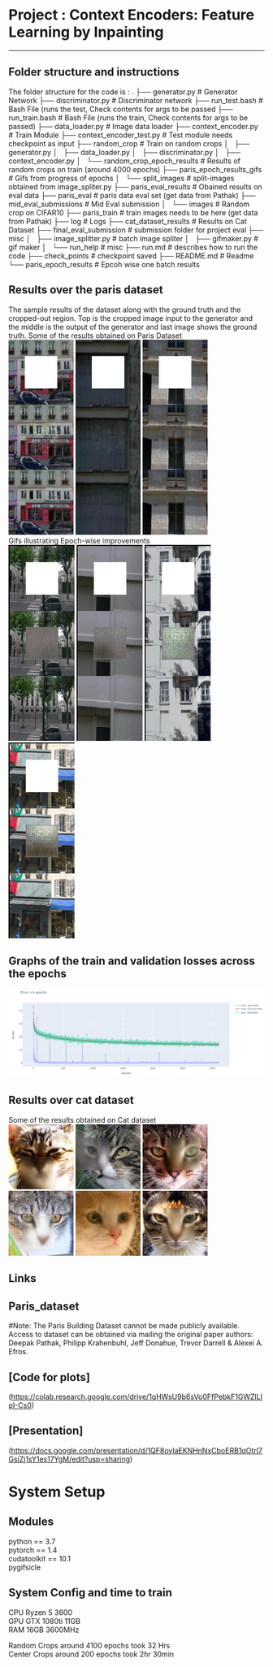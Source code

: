 # Project : Context Encoders: Feature Learning by Inpainting
---
## Folder structure and instructions
The folder structure for the code is :
.
├── generator.py					# Generator Network
├── discriminator.py					# Discriminator network
├── run_test.bash					# Bash File (runs the test, Check contents for args to be passed
├── run_train.bash					# Bash File (runs the train, Check contents for args to be passed)
├── data_loader.py					# Image data loader
├── context_encoder.py					# Train Module
├── context_encoder_test.py				# Test module needs checkpoint as input
├── random_crop						# Train on random crops
│   ├── generator.py
│   ├── data_loader.py
│   ├── discriminator.py
│   ├── context_encoder.py
│   └── random_crop_epoch_results			# Results of random crops on train (around 4000 epochs)
├── paris_epoch_results_gifs				# Gifs from progress of epochs
│   └── split_images					# split-images obtained from image_spliter.py
├── paris_eval_results					# Obained results on eval data
├── paris_eval						# paris data eval set (get data from Pathak)
├── mid_eval_submissions				# Mid Eval submission 
│   └── images						# Random crop on CIFAR10
├── paris_train						# train images needs to be here (get data from Pathak)
├── log							# Logs
├── cat_dataset_results					# Results on Cat Dataset
├── final_eval_submission				# submission folder for project eval
├── misc
│   ├── image_splitter.py				# batch image spliter
│   ├── gifmaker.py					# gif maker
│   └── run_help					# misc
├── run.md						# describes how to run the code
├── check_points					# checkpoint saved
├── README.md						# Readme
└── paris_epoch_results					# Epcoh wise one batch results


## Results over the paris dataset
The sample results of the dataset along with the ground truth and the cropped-out region. Top is the cropped image input to the generator and the middle is the output of the generator and last image shows the ground truth.
Some of the results obtained on Paris Dataset<br/>
![epoch results](paris_eval_results/generated_imgs-1.jpg)
![epoch results](paris_eval_results/generated_imgs-17.jpg)
![epoch results](paris_eval_results/generated_imgs-70.jpg)
<br/>
Gifs illustrating Epoch-wise improvements<br/>
![Epoch Gif](paris_epoch_results_gifs/147.gif)
![Epoch Gif](paris_epoch_results_gifs/174.gif)
![Epoch Gif](paris_epoch_results_gifs/1.gif)
![Epoch Gif](paris_epoch_results_gifs/58.gif)

## Graphs of the train and validation losses across the epochs
![Loss Graph](misc/graph.PNG)

## Results over cat dataset
Some of the results obtained on Cat dataset<br/>
![CAT](cat_dataset_results/49350.jpg)
![CAT](cat_dataset_results/49300.jpg)
![CAT](cat_dataset_results/46000.jpg)
![CAT](cat_dataset_results/49950.jpg)
![CAT](cat_dataset_results/49850.jpg)
![CAT](cat_dataset_results/49650.jpg)

## Links
## Paris_dataset
#Note:
The Paris Building Dataset cannot be made publicly available. Access to dataset can be obtained via mailing the original paper authors: Deepak Pathak, Philipp Krahenbuhl, Jeff Donahue, Trevor Darrell & Alexei A. Efros.
## [Code for plots]
(https://colab.research.google.com/drive/1qHWsU9b6sVo0FfPebkF1GWZlLIpI-Cs0)<br/>
## [Presentation]
(https://docs.google.com/presentation/d/1QF8oylaEKNHnNxCboERB1qOtrI7GsiZj1sY1es17YgM/edit?usp=sharing)<br/>


# System Setup

## Modules 

python == 3.7<br/>
pytorch == 1.4<br/>
cudatoolkit == 10.1<br/>
pygifsicle<br/>

## System Config and time to train

CPU Ryzen 5 3600<br/>
GPU GTX 1080ti 11GB<br/>
RAM 16GB 3600MHz<br/>

Random Crops around 4100 epochs took 32 Hrs<br/>
Center Crops around 200 epochs took 2hr 30min<br/>

